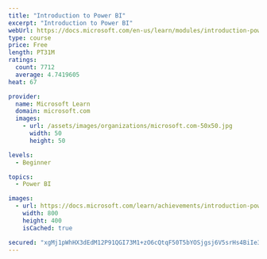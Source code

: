 ```yaml
---
title: "Introduction to Power BI"
excerpt: "Introduction to Power BI"
webUrl: https://docs.microsoft.com/en-us/learn/modules/introduction-power-bi/
type: course
price: Free
length: PT31M
ratings:
  count: 7712
  average: 4.7419605
heat: 67

provider:
  name: Microsoft Learn
  domain: microsoft.com
  images:
    - url: /assets/images/organizations/microsoft.com-50x50.jpg
      width: 50
      height: 50

levels:
  - Beginner

topics:
  - Power BI

images:
  - url: https://docs.microsoft.com/learn/achievements/introduction-power-bi-social.png
    width: 800
    height: 400
    isCached: true

secured: "xgMj1pWhHX3dEdM12P91QGI73M1+zO6cQtqF50T5bYOSjgsj6V5srHs4BiIe32PvL4+A5Oh0P3htrvHkE8PuLXrzue1KmUavqlhNwkggrJWZG6UWPqpEnTPad37LZgkuatCn67yiIdUQwBBI4lJAFNoRTPdkMeqH9A2XJutUQA/b2K6unUUnbAVkQ9l9/dlzY8CR8JZVmy7h1gaEgueKYOhYGWU7pfDkpImxoml6RPOe5ebqhAlsy0aRw/1HDFKklHoABPOcbneTvunVsggxLGtJdl4l8j/l7fwRC3T0BQXy15UPrrCPat/7u6cCRj9lSQv7ADq1PpQNhgrGnlfrDe6oeFIs/gzhMknkXYT05I6JArG4SsdAMcC8QFjWZfzP+fy/53OhqyPTbDBzD9G7qAm6Qg+/Kxi+ik1+gZPRXHU=;TpHOm328Z8Tw93/xTopjDA=="
---
```


